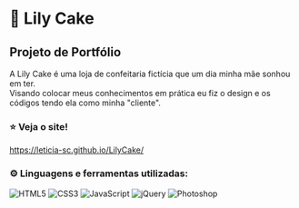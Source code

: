 # :birthday: Lily Cake 
## Projeto de Portfólio

A Lily Cake é uma loja de confeitaria fictícia que um dia minha mãe sonhou em ter.<br> 
Visando colocar meus conhecimentos em prática eu fiz o design e os códigos tendo ela como minha "cliente".

### :star: Veja o site!
https://leticia-sc.github.io/LilyCake/

### :gear: Linguagens e ferramentas utilizadas:
![HTML5](https://img.shields.io/badge/-HTML5-333333?style=flat&logo=HTML5&logoColor=E34F26)
![CSS3](https://img.shields.io/badge/-CSS3-333333?style=flat&logo=CSS3&logoColor=1572B6)
![JavaScript](https://img.shields.io/badge/-JavaScript-333333?style=flat&logo=JavaScript&logoColor=F7DF1E)
![jQuery](https://img.shields.io/badge/-jQuery-333333?style=flat&logo=jQuery&logoColor=0769AD)
![Photoshop](https://img.shields.io/badge/-Adobe%20Photoshop-333333?style=flat&logo=Adobe%20Photoshop&logoColor=31A8FF)


